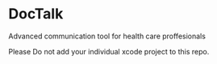 DocTalk
=======

Advanced communication tool for health care proffesionals

Please Do not add your individual xcode project to this repo.



